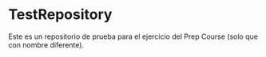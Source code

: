 # TestRepository
Este es un repositorio de prueba para el ejercicio del Prep Course (solo que con nombre diferente).
